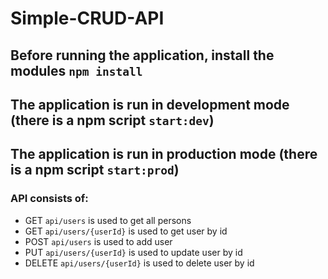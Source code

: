 # Simple-CRUD-API

## Before running the application, install the modules `npm install`
## The application is run in development mode (there is a npm script `start:dev`)
## The application is run in production mode (there is a npm script `start:prod`)

### API consists of:

* GET `api/users` is used to get all persons
* GET `api/users/{userId}` is used to get user by id
* POST `api/users` is used to add user
* PUT `api/users/{userId}` is used to update user by id
* DELETE `api/users/{userId}` is used to delete user by id